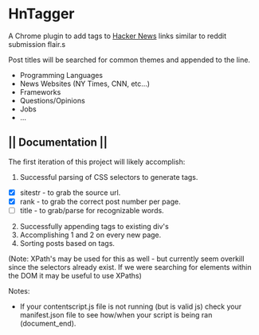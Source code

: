 # HnTagger

A Chrome plugin to add tags to [Hacker News](http://www.hackernews.org/) 
links similar to reddit submission flair.s

Post titles will be searched for common themes and appended to the line.
* Programming Languages 
* News Websites (NY Times, CNN, etc...)
* Frameworks 
* Questions/Opinions 
* Jobs
* ...

## || Documentation ||
The first iteration of this project will likely accomplish:

1. Successful parsing of CSS selectors to generate tags.
- [x] sitestr - to grab the source url.
- [x]  rank  - to grab the correct post number per page.
- [ ] title - to grab/parse for recognizable words.
2. Successfully appending tags to existing div's
3. Accomplishing 1 and 2 on every new page.
4. Sorting posts based on tags.

(Note: XPath's may be used for this as well - but currently seem overkill since
the selectors already exist.  If we were searching for elements within the DOM
it may be useful to use XPaths)



Notes:

- If your contentscript.js file is not running (but is valid js) check your
  manifest.json file to see how/when your script is being ran (document_end).

